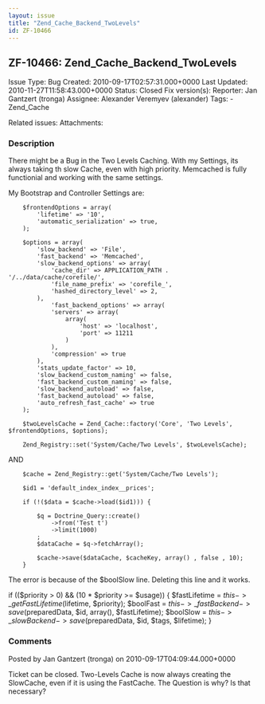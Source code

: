 ```yaml
---
layout: issue
title: "Zend_Cache_Backend_TwoLevels"
id: ZF-10466
---
```


ZF-10466: Zend\_Cache\_Backend\_TwoLevels
-----------------------------------------

 Issue Type: Bug Created: 2010-09-17T02:57:31.000+0000 Last Updated: 2010-11-27T11:58:43.000+0000 Status: Closed Fix version(s): 
 Reporter:  Jan Gantzert (tronga)  Assignee:  Alexander Veremyev (alexander)  Tags: - Zend\_Cache
 
 Related issues: 
 Attachments: 
### Description

There might be a Bug in the Two Levels Caching. With my Settings, its always taking th slow Cache, even with high priority. Memcached is fully functionial and working with the same settings.

My Bootstrap and Controller Settings are:

 
        $frontendOptions = array(
            'lifetime' => '10',
            'automatic_serialization' => true,
        );
    
        $options = array(
            'slow_backend' => 'File',
            'fast_backend' => 'Memcached',
            'slow_backend_options' => array(
                'cache_dir' => APPLICATION_PATH . '/../data/cache/corefile/',
                'file_name_prefix' => 'corefile_',
                'hashed_directory_level' => 2,
            ),
                'fast_backend_options' => array(
                'servers' => array(
                    array(
                        'host' => 'localhost',
                        'port' => 11211
                    )
                ),
                'compression' => true
            ),
            'stats_update_factor' => 10,
            'slow_backend_custom_naming' => false,
            'fast_backend_custom_naming' => false,
            'slow_backend_autoload' => false,
            'fast_backend_autoload' => false,
            'auto_refresh_fast_cache' => true
        );
    
        $twoLevelsCache = Zend_Cache::factory('Core', 'Two Levels', $frontendOptions, $options);
    
        Zend_Registry::set('System/Cache/Two Levels', $twoLevelsCache);


AND

 
        $cache = Zend_Registry::get('System/Cache/Two Levels');
    
        $id1 = 'default_index_index__prices';
    
        if (!($data = $cache->load($id1))) {
    
            $q = Doctrine_Query::create()
                ->from('Test t')
                ->limit(1000)
            ;
            $dataCache = $q->fetchArray();
    
            $cache->save($dataCache, $cacheKey, array() , false , 10);
        }


The error is because of the $boolSlow line. Deleting this line and it works.

if (($priority > 0) && (10 \* $priority >= $usage)) { $fastLifetime = $this->\_getFastLifetime($lifetime, $priority); $boolFast = $this->\_fastBackend->save($preparedData, $id, array(), $fastLifetime); $boolSlow = $this->\_slowBackend->save($preparedData, $id, $tags, $lifetime); }

 

 

### Comments

Posted by Jan Gantzert (tronga) on 2010-09-17T04:09:44.000+0000

Ticket can be closed. Two-Levels Cache is now always creating the SlowCache, even if it is using the FastCache. The Question is why? Is that necessary?

 

 